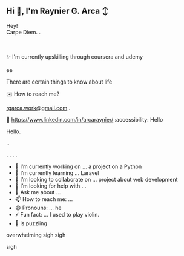 ## Hi 👋, I'm Raynier G. Arca ↕

Hey! <br>
Carpe Diem.  .
<br> 
<br><br>

:sparkles: I'm currently upskilling through coursera and udemy <br> <br>ee

There are certain things to know about life

:envelope: How to reach me? 

rgarca.work@gmail.com .

📩 https://www.linkedin.com/in/arcaraynier/
:accessibility: Hello


Hello. 

..

. . .
 .

<!--
**arcaraynier/arcaraynier** is a ✨ _special_ ✨ repository because its `README.md` (this file) appears on your GitHub profile.
hello this would be a great day

Here are some ideas to get you started:

you know there are certain things in life that needs to be planned and achieved. 
you can do it self! 

Learn new skill and explore for more!
-->

- 🔭 I’m currently working on ... a project on a Python
- 🌱 I’m currently learning ... Laravel
- 👯 I’m looking to collaborate on ... project about web development  
- 🤔 I’m looking for help with ... 
- 💬 Ask me about ... 
- 📫 How to reach me: ...
- 😄 Pronouns: ... he
- ⚡ Fun fact: ... I used to play violin.
- 🧑 is puzzling

overwhelming 
sigh
sigh

sigh
